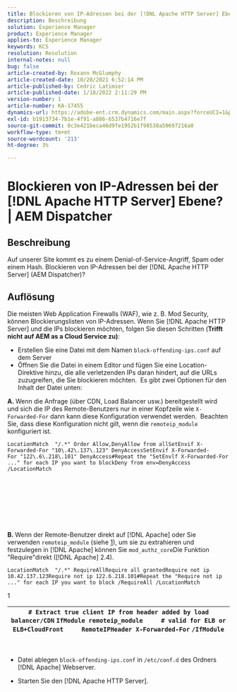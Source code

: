 ```yaml
---
title: Blockieren von IP-Adressen bei der [!DNL Apache HTTP Server] Ebene? | AEM Dispatcher
description: Beschreibung
solution: Experience Manager
product: Experience Manager
applies-to: Experience Manager
keywords: KCS
resolution: Resolution
internal-notes: null
bug: false
article-created-by: Roxann McGlumphy
article-created-date: 10/20/2021 6:52:14 PM
article-published-by: Cedric Latimier
article-published-date: 1/18/2022 2:11:29 PM
version-number: 1
article-number: KA-17455
dynamics-url: https://adobe-ent.crm.dynamics.com/main.aspx?forceUCI=1&pagetype=entityrecord&etn=knowledgearticle&id=448e02d5-d631-ec11-b6e5-000d3a5ba97a
exl-id: b1913734-7b1e-4f91-a886-6537b4716e7f
source-git-commit: 0c3e421beca46d9fe1952b1f98538a50697216a0
workflow-type: tm+mt
source-wordcount: '213'
ht-degree: 3%

---
```


# Blockieren von IP-Adressen bei der [!DNL Apache HTTP Server] Ebene? | AEM Dispatcher

## Beschreibung


Auf unserer Site kommt es zu einem Denial-of-Service-Angriff, Spam oder einem Hash. Blockieren von IP-Adressen bei der [!DNL Apache HTTP Server] (AEM Dispatcher)?


## Auflösung


Die meisten Web Application Firewalls (WAF), wie z. B. Mod Security, können Blockierungslisten von IP-Adressen. Wenn Sie [!DNL Apache HTTP Server] und die IPs blockieren möchten, folgen Sie diesen Schritten (<b>Trifft nicht auf AEM as a Cloud Service zu)</b>:

- Erstellen Sie eine Datei mit dem Namen `block-offending-ips.conf` auf dem Server
- Öffnen Sie die Datei in einem Editor und fügen Sie eine Location-Direktive hinzu, die alle verletzenden IPs daran hindert, auf die URLs zuzugreifen, die Sie blockieren möchten.  Es gibt zwei Optionen für den Inhalt der Datei unten:


<b>A. </b>Wenn die Anfrage (über CDN, Load Balancer usw.) bereitgestellt wird und sich die IP des Remote-Benutzers nur in einer Kopfzeile wie `X-Forwarded-For` dann kann diese Konfiguration verwendet werden.  Beachten Sie, dass diese Konfiguration nicht gilt, wenn die `remoteip_module` konfiguriert ist.

```
LocationMatch  "/.*" Order Allow,DenyAllow from allSetEnvif X-Forwarded-For "10\.42\.137\.123" DenyAccessSetEnvif X-Forwarded-For "122\.6\.218\.101" DenyAccess#Repeat the "SetEnvlf X-Forwarded-For ..." for each IP you want to blockDeny from env=DenyAccess /LocationMatch 
```

<br><br><br><br><br> <br><br>
<b>B. </b>Wenn der Remote-Benutzer direkt auf [!DNL Apache] oder Sie verwenden `remoteip_module` (siehe [1](https://helpx.adobe.com/experience-manager/kb/block-ips-apache-http-server.html#remoteip_module)), um sie zu extrahieren und festzulegen in [!DNL Apache] können Sie `mod_authz_core`Die Funktion &quot;Require&quot;direkt ([!DNL Apache] 2.4).

```
LocationMatch  "/.*" RequireAllRequire all grantedRequire not ip 10.42.137.123Require not ip 122.6.218.101#Repeat the "Require not ip ..." for each IP you want to block /RequireAll /LocationMatch 
```


1


| `# Extract true client IP from header added by load balancer/CDN` `IfModule remoteip_module` `    ` `# valid for ELB or ELB+CloudFront` `    ` `RemoteIPHeader X-Forwarded-For` ```/IfModule``` |
| --- |

 
- Datei ablegen `block-offending-ips.conf` in `/etc/conf.d` des Ordners [!DNL Apache] Webserver.


- Starten Sie den [!DNL Apache HTTP Server].
